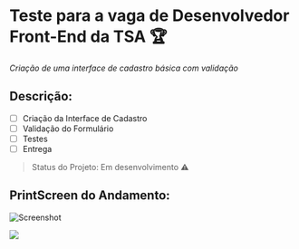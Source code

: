 # Teste para a vaga de Desenvolvedor Front-End da TSA :trophy:

*Criação de uma interface de cadastro básica com validação*

<h2>Descrição:</h2>

- [ ] Criação da Interface de Cadastro
- [ ] Validação do Formulário
- [ ] Testes
- [ ] Entrega

> Status do Projeto: Em desenvolvimento :warning:

<h2>PrintScreen do Andamento:</h2>

![Screenshot](https://raw.github.com/forg1v3n/tsa-test/master/assets/img/print.png)

<img src="https://img.shields.io/badge/The%20Dream-Came%20True-blue">
